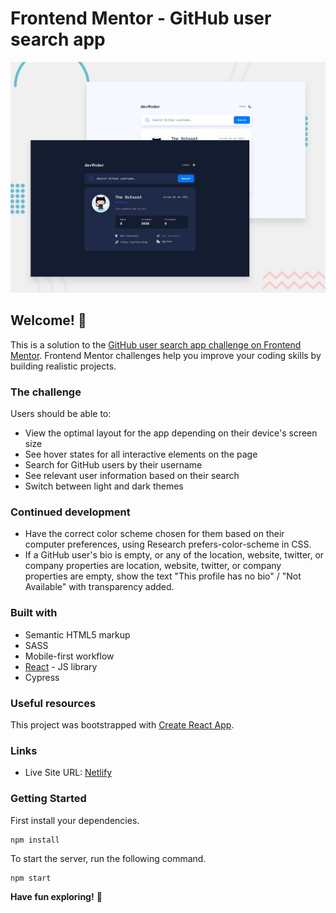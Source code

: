 # Frontend Mentor - GitHub user search app

![Design preview for the GitHub user search app coding challenge](./src/assets/preview.jpg)

## Welcome! 👋

This is a solution to the [GitHub user search app challenge on Frontend Mentor](https://www.frontendmentor.io/challenges/github-user-search-app-Q09YOgaH6). Frontend Mentor challenges help you improve your coding skills by building realistic projects.

### The challenge

Users should be able to:

- View the optimal layout for the app depending on their device's screen size
- See hover states for all interactive elements on the page
- Search for GitHub users by their username
- See relevant user information based on their search
- Switch between light and dark themes

### Continued development

- Have the correct color scheme chosen for them based on their computer preferences, using Research prefers-color-scheme in CSS.
- If a GitHub user's bio is empty, or any of the location, website, twitter, or company properties are location, website, twitter, or company properties are empty, show the text "This profile has no bio" / "Not Available" with transparency added.

### Built with

- Semantic HTML5 markup
- SASS
- Mobile-first workflow
- [React](https://reactjs.org/) - JS library
- Cypress

### Useful resources

This project was bootstrapped with [Create React App](https://github.com/facebook/create-react-app).

### Links

- Live Site URL: [Netlify](https://hellodajana-user-search-react-app.netlify.app/)

### Getting Started

First install your dependencies.

```
npm install
```

To start the server, run the following command.

```
npm start
```

**Have fun exploring!** 🚀
